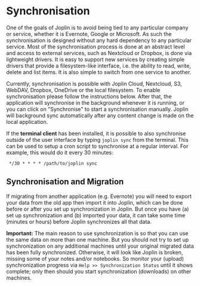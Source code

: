 # Synchronisation

One of the goals of Joplin is to avoid being tied to any particular company or service, whether it is Evernote, Google or Microsoft. As such the synchronisation is designed without any hard dependency to any particular service. Most of the synchronisation process is done at an abstract level and access to external services, such as Nextcloud or Dropbox, is done via lightweight drivers. It is easy to support new services by creating simple drivers that provide a filesystem-like interface, i.e. the ability to read, write, delete and list items. It is also simple to switch from one service to another.

Currently, synchronisation is possible with Joplin Cloud, Nextcloud, S3, WebDAV, Dropbox, OneDrive or the local filesystem. To enable synchronisation please follow the instructions below. After that, the application will synchronise in the background whenever it is running, or you can click on "Synchronise" to start a synchronisation manually. Joplin will background sync automatically after any content change is made on the local application.

If the **terminal client** has been installed, it is possible to also synchronise outside of the user interface by typing `joplin sync` from the terminal. This can be used to setup a cron script to synchronise at a regular interval. For example, this would do it every 30 minutes:

` */30 * * * * /path/to/joplin sync`

## Synchronisation and Migration

If migrating from another application (e.g. Evernote) you will need to export your data from the old app then import it into Joplin, which can be done before or after you set up synchronization in Joplin. But once you have (a) set up synchronization and (b) imported your data, it can take some time (minutes or hours) before Joplin synchronizes all that data.

**Important:** 
The main reason to use synchronization is so that you can use the same data on more than one machine. But you should not try to set up synchronization on any additional machines until your original migrated data has been fully synchronized. Otherwise, it will look like Joplin is broken, missing some of your notes and/or notebooks. So monitor your (upload) synchronization progress via `Help >> Synchronization Status` until it shows complete; only then should you start synchronization (downloads) on other machines.
